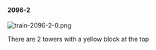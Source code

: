 #### 2096-2
![train-2096-2-0.png](https://github.com/lil-lab/nlvr/raw/master/nlvr/train/images/55/train-2096-2-0.png "train-2096-2-0.png")

There are 2 towers with a yellow block at the top